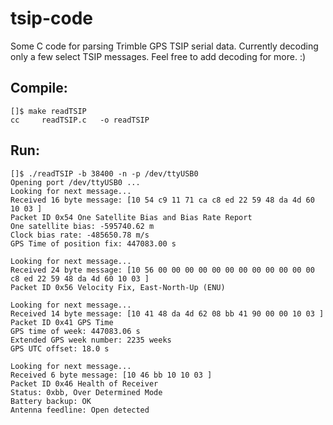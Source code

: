 # tsip-code
Some C code for parsing Trimble GPS TSIP serial data.
Currently decoding only a few select TSIP messages.
Feel free to add decoding for more. :)


## Compile:
```
[]$ make readTSIP
cc     readTSIP.c   -o readTSIP
```

## Run:
```
[]$ ./readTSIP -b 38400 -n -p /dev/ttyUSB0
Opening port /dev/ttyUSB0 ...
Looking for next message...
Received 16 byte message: [10 54 c9 11 71 ca c8 ed 22 59 48 da 4d 60 10 03 ]
Packet ID 0x54 One Satellite Bias and Bias Rate Report
One satellite bias: -595740.62 m
Clock bias rate: -485650.78 m/s
GPS Time of position fix: 447083.00 s

Looking for next message...
Received 24 byte message: [10 56 00 00 00 00 00 00 00 00 00 00 00 00 c8 ed 22 59 48 da 4d 60 10 03 ]
Packet ID 0x56 Velocity Fix, East-North-Up (ENU)

Looking for next message...
Received 14 byte message: [10 41 48 da 4d 62 08 bb 41 90 00 00 10 03 ]
Packet ID 0x41 GPS Time
GPS time of week: 447083.06 s
Extended GPS week number: 2235 weeks
GPS UTC offset: 18.0 s

Looking for next message...
Received 6 byte message: [10 46 bb 10 10 03 ]
Packet ID 0x46 Health of Receiver
Status: 0xbb, Over Determined Mode
Battery backup: OK
Antenna feedline: Open detected
```

